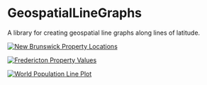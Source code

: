GeospatialLineGraphs
====================

A library for creating geospatial line graphs along lines of latitude.

[![New Brunswick Property Locations](http://i.imgur.com/0R4daMp.png)](http://i.imgur.com/zn6UGPW.png)

[![Fredericton Property Values](http://i.imgur.com/O1eIg5u.png)](http://i.imgur.com/6TDo0Sf.png)

[![World Population Line Plot](http://i.imgur.com/SnWymMz.png)](http://i.imgur.com/A8FlGkz.png)